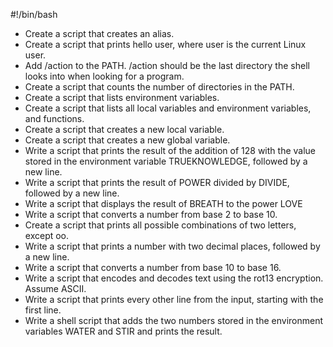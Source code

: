 #!/bin/bash
* Create a script that creates an alias.
* Create a script that prints hello user, where user is the current Linux user.
* Add /action to the PATH. /action should be the last directory the shell looks into when looking for a program.
* Create a script that counts the number of directories in the PATH. 
* Create a script that lists environment variables.
* Create a script that lists all local variables and environment variables, and functions.
* Create a script that creates a new local variable.
* Create a script that creates a new global variable.
* Write a script that prints the result of the addition of 128 with the value stored in the environment variable TRUEKNOWLEDGE, followed by a new line.
* Write a script that prints the result of POWER divided by DIVIDE, followed by a new line.
* Write a script that displays the result of BREATH to the power LOVE
* Write a script that converts a number from base 2 to base 10.
* Create a script that prints all possible combinations of two letters, except oo.
* Write a script that prints a number with two decimal places, followed by a new line.
* Write a script that converts a number from base 10 to base 16.
* Write a script that encodes and decodes text using the rot13 encryption. Assume ASCII.
* Write a script that prints every other line from the input, starting with the first line.
* Write a shell script that adds the two numbers stored in the environment variables WATER and STIR and prints the result.
